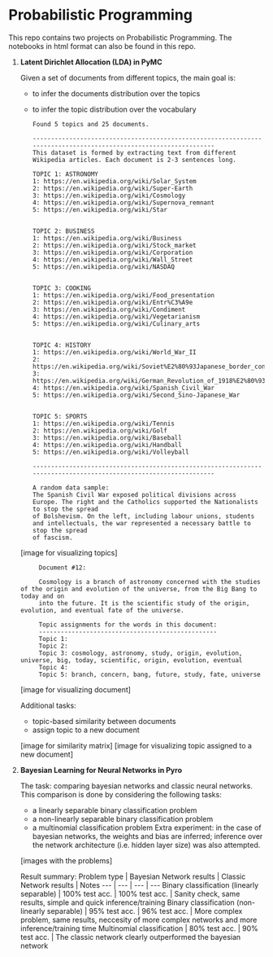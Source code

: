 # Probabilistic Programming

This repo contains two projects on Probabilistic Programming. The notebooks in html format can also be found in this repo.

1. **Latent Dirichlet Allocation (LDA) in PyMC**

    Given a set of documents from different topics, the main goal is:
      - to infer the documents distribution over the topics
      - to infer the topic distribution over the vocabulary

            Found 5 topics and 25 documents.

            -----------------------------------------------------------------------------------------------------------------
            This dataset is formed by extracting text from different Wikipedia articles. Each document is 2-3 sentences long.

            TOPIC 1: ASTRONOMY
            1: https://en.wikipedia.org/wiki/Solar_System
            2: https://en.wikipedia.org/wiki/Super-Earth
            3: https://en.wikipedia.org/wiki/Cosmology
            4: https://en.wikipedia.org/wiki/Supernova_remnant
            5: https://en.wikipedia.org/wiki/Star


            TOPIC 2: BUSINESS
            1: https://en.wikipedia.org/wiki/Business
            2: https://en.wikipedia.org/wiki/Stock_market
            3: https://en.wikipedia.org/wiki/Corporation
            4: https://en.wikipedia.org/wiki/Wall_Street
            5: https://en.wikipedia.org/wiki/NASDAQ


            TOPIC 3: COOKING
            1: https://en.wikipedia.org/wiki/Food_presentation
            2: https://en.wikipedia.org/wiki/Entr%C3%A9e
            3: https://en.wikipedia.org/wiki/Condiment
            4: https://en.wikipedia.org/wiki/Vegetarianism
            5: https://en.wikipedia.org/wiki/Culinary_arts


            TOPIC 4: HISTORY
            1: https://en.wikipedia.org/wiki/World_War_II
            2: https://en.wikipedia.org/wiki/Soviet%E2%80%93Japanese_border_conflicts
            3: https://en.wikipedia.org/wiki/German_Revolution_of_1918%E2%80%931919
            4: https://en.wikipedia.org/wiki/Spanish_Civil_War
            5: https://en.wikipedia.org/wiki/Second_Sino-Japanese_War


            TOPIC 5: SPORTS
            1: https://en.wikipedia.org/wiki/Tennis
            2: https://en.wikipedia.org/wiki/Golf
            3: https://en.wikipedia.org/wiki/Baseball
            4: https://en.wikipedia.org/wiki/Handball
            5: https://en.wikipedia.org/wiki/Volleyball

            -----------------------------------------------------------------------------------------------------------------

            A random data sample:
            The Spanish Civil War exposed political divisions across Europe. The right and the Catholics supported the Nationalists to stop the spread
            of Bolshevism. On the left, including labour unions, students and intellectuals, the war represented a necessary battle to stop the spread
            of fascism.


    [image for visualizing topics]
            
            Document #12:

            Cosmology is a branch of astronomy concerned with the studies of the origin and evolution of the universe, from the Big Bang to today and on
            into the future. It is the scientific study of the origin, evolution, and eventual fate of the universe.

            Topic assignments for the words in this document:
            -------------------------------------------------
            Topic 1: 
            Topic 2: 
            Topic 3: cosmology, astronomy, study, origin, evolution, universe, big, today, scientific, origin, evolution, eventual
            Topic 4: 
            Topic 5: branch, concern, bang, future, study, fate, universe
    
    [image for visualizing document]
  
    Additional tasks:
      - topic-based similarity between documents
      - assign topic to a new document

    [image for similarity matrix]
    [image for visualizing topic assigned to a new document]


2. **Bayesian Learning for Neural Networks in Pyro**

    The task: comparing bayesian networks and classic neural networks.
    This comparison is done by considering the following tasks:
      - a linearly separable binary classification problem
      - a non-linearly separable binary classification problem
      - a multinomial classification problem
    Extra experiment: in the case of bayesian networks, the weights and bias are inferred; inference over the network architecture (i.e. hidden layer size) was also attempted.
    
    [images with the problems]
    
    Result summary:
      Problem type | Bayesian Network results | Classic Network results | Notes
      --- | --- | --- | ---
      Binary classification (linearly separable) | 100% test acc. | 100% test acc. | Sanity check, same results, simple and quick inference/training
      Binary classification (non-linearly separable) | 95% test acc. | 96% test acc. | More complex problem, same results, neccesity of more complex networks and more inference/training time
      Multinomial classification | 80% test acc. | 90% test acc. | The classic network clearly outperformed the bayesian network
